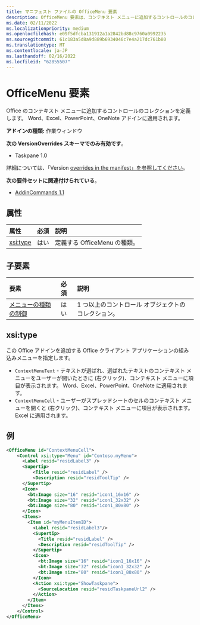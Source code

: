 ```yaml
---
title: マニフェスト ファイルの OfficeMenu 要素
description: OfficeMenu 要素は、コンテキスト メニューに追加するコントロールのコレクションOffice定義します。
ms.date: 02/11/2022
ms.localizationpriority: medium
ms.openlocfilehash: e09f5dfcba131912a1a2842bd88c9760a0992235
ms.sourcegitcommit: 61c183a5d8a9d889b6934046c7e4a217dc761b80
ms.translationtype: MT
ms.contentlocale: ja-JP
ms.lasthandoff: 02/16/2022
ms.locfileid: "62855507"
---
```

# <a name="officemenu-element"></a>OfficeMenu 要素

Office のコンテキスト メニューに追加するコントロールのコレクションを定義します。 Word、Excel、PowerPoint、OneNote アドインに適用されます。

**アドインの種類:** 作業ウィンドウ

**次の VersionOverrides スキーマでのみ有効です**。

- Taskpane 1.0

詳細については、「Version [overrides in the manifest」を参照してください](../../develop/add-in-manifests.md#version-overrides-in-the-manifest)。

**次の要件セットに関連付けられている**。

- [AddinCommands 1.1](../requirement-sets/add-in-commands-requirement-sets.md)

## <a name="attributes"></a>属性

| 属性            | 必須 | 説明                          |
|:---------------------|:--------:|:-------------------------------------|
| [xsi:type](#xsitype) | はい      | 定義する OfficeMenu の種類。|

## <a name="child-elements"></a>子要素

|  要素 |  必須  |  説明  |
|:-----|:-----|:-----|
|  [メニューの種類の制御](control-menu.md)    | はい |  1 つ以上のコントロール オブジェクトのコレクション。  |

## <a name="xsitype"></a>xsi:type

この Office アドインを追加する Office クライアント アプリケーションの組み込みメニューを指定します。

- `ContextMenuText` -  テキストが選ばれ、選ばれたテキストのコンテキスト メニューをユーザーが開いたときに (右クリック)、コンテキスト メニューに項目が表示されます。 Word、Excel、PowerPoint、OneNote に適用されます。
- `ContextMenuCell` -  ユーザーがスプレッドシートのセルのコンテキスト メニューを開くと (右クリック)、コンテキスト メニューに項目が表示されます。 Excel に適用されます。

## <a name="example"></a>例

```xml
<OfficeMenu id="ContextMenuCell">
    <Control xsi:type="Menu" id="Contoso.myMenu">
      <Label resid="residLabel3" />
      <Supertip>
          <Title resid="residLabel" />
          <Description resid="residToolTip" />
      </Supertip>
      <Icon>
        <bt:Image size="16" resid="icon1_16x16" />
        <bt:Image size="32" resid="icon1_32x32" />
        <bt:Image size="80" resid="icon1_80x80" />
      </Icon>
      <Items>
        <Item id="myMenuItemID">
          <Label resid="residLabel3"/>
          <Supertip>
            <Title resid="residLabel" />
            <Description resid="residToolTip" />
          </Supertip>
          <Icon>
            <bt:Image size="16" resid="icon1_16x16" />
            <bt:Image size="32" resid="icon1_32x32" />
            <bt:Image size="80" resid="icon1_80x80" />
          </Icon>
          <Action xsi:type="ShowTaskpane">
            <SourceLocation resid="residTaskpaneUrl2" />
          </Action>
        </Item>
      </Items>
    </Control>
</OfficeMenu>
```
